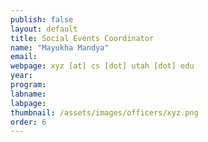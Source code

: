 ```yaml
---
publish: false
layout: default
title: Social Events Coordinator
name: "Mayukha Mandya"
email:
webpage: xyz [at] cs [dot] utah [dot] edu
year: 
program: 
labname:
labpage:
thumbnail: /assets/images/officers/xyz.png
order: 6
---
```

